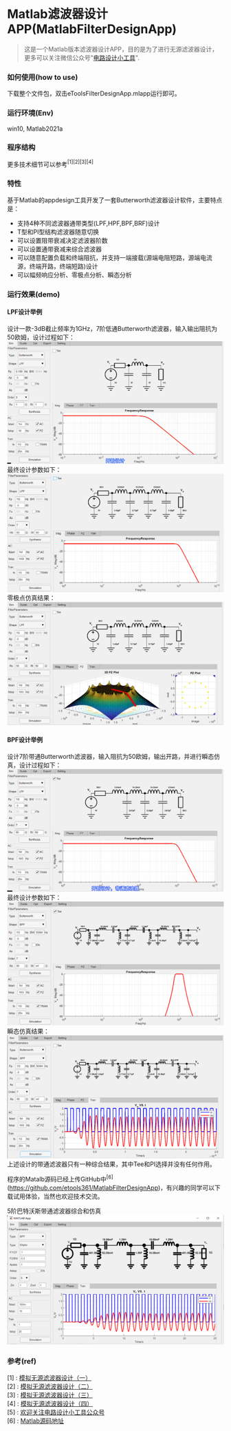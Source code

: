 # 
# Matlab滤波器设计APP(MatlabFilterDesignApp)
> 这是一个Matlab版本滤波器设计APP，目的是为了进行无源滤波器设计，更多可以关注微信公众号"[电路设计小工具](https://mp.weixin.qq.com/s/fxfEnir-hU0YvF9_CWyI6g)".

### 如何使用(how to use)
下载整个文件包，双击eToolsFilterDesignApp.mlapp运行即可。

### 运行环境(Env)
win10, Matlab2021a


### 程序结构

更多技术细节可以参考$^{[1][2][3][4]}$

### 特性
基于Matlab的appdesign工具开发了一套Butterworth滤波器设计软件，主要特点是：
- 支持4种不同滤波器通带类型(LPF,HPF,BPF,BRF)设计
- T型和PI型结构滤波器随意切换
- 可以设置阻带衰减决定滤波器阶数
- 可以设置通带衰减来综合滤波器
- 可以随意配置负载和终端阻抗，并支持一端接载(源端电阻短路，源端电流源，终端开路，终端短路)设计
- 可以幅频响应分析、零极点分析、瞬态分析

### 运行效果(demo)

#### LPF设计举例
设计一款-3dB截止频率为1GHz，7阶低通Butterworth滤波器，输入输出阻抗为50欧姆，设计过程如下：
![LPF滤波器设计](LPF_design_1GHz.gif)
最终设计参数如下：
![LPF滤波器设计最终](LPF_7th_Design_Final.png)
零极点仿真结果：
![LPF滤波器设计最终](LPF_7th_Design_Final_PZ.png)

#### BPF设计举例
设计7阶带通Butterworth滤波器，输入阻抗为50欧姆，输出开路，并进行瞬态仿真，设计过程如下：
![BPF滤波器设计](BPF_design_1GHz.gif)
最终设计参数如下：
![BPF滤波器设计最终](BPF_7th_Design_Final.png)
瞬态仿真结果：
![BPF滤波器设计最终](BPF_7th_Design_Final_TRAN.png)
上述设计的带通滤波器只有一种综合结果，其中Tee和PI选择并没有任何作用。

程序的Matalb源码已经上传GitHub中$^{[6]}$(https://github.com/etools361/MatlabFilterDesignApp)，有兴趣的同学可以下载试用体验，当然也欢迎技术交流。

5阶巴特沃斯带通滤波器综合和仿真
![5阶巴特沃斯带通滤波器综合和仿真](matlabFilterDesignApp.png)


### 参考(ref)
[1] : [模拟无源滤波器设计（一）](https://mp.weixin.qq.com/s/wNRHyBHpimjU90bymHp7JA) \
[2] : [模拟无源滤波器设计（二）](https://mp.weixin.qq.com/s/3GMQs4WDm683tdAXqyoOgQ) \
[3] : [模拟无源滤波器设计（三）](https://mp.weixin.qq.com/s/nZFx7weLcO-WRKLbP0T4jQ) \
[4] : [模拟无源滤波器设计（四）](https://mp.weixin.qq.com/s/mllwGShvbh3TWdFRbp9LhQ) \
[5] : [欢迎关注电路设计小工具公众号](https://mp.weixin.qq.com/s/fxfEnir-hU0YvF9_CWyI6g) \
[6] : [Matlab源码地址](https://github.com/etools361/MatlabFilterDesignApp)
